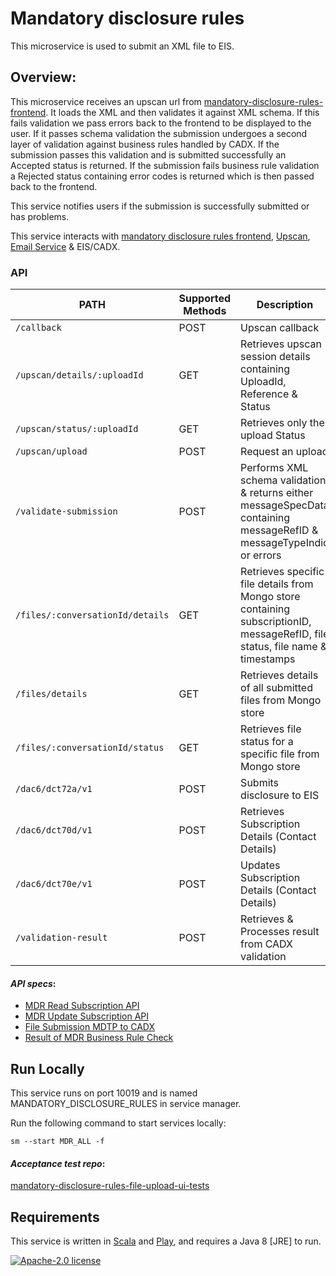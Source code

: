 # Mandatory disclosure rules

This microservice is used to submit an XML file to EIS.

## Overview:

This microservice receives an upscan url from [mandatory-disclosure-rules-frontend](https://github.com/hmrc/mandatory-disclosure-rules-frontend). It loads the XML and then validates it against XML schema. If this fails validation we pass errors back to the frontend to be displayed to the user. If it passes schema validation the submission undergoes a second layer of validation against business rules handled by CADX. If the submission passes this validation and is submitted successfully an Accepted status is returned. If the submission fails business rule validation a Rejected status containing error codes is returned which is then passed back to the frontend.

This service notifies users if the submission is successfully submitted or has problems.

This service interacts with [mandatory disclosure rules frontend](https://github.com/hmrc/mandatory-disclosure-rules-frontend), [Upscan](https://github.com/hmrc/upscan-initiate),  [Email Service](https://github.com/hmrc/email) & EIS/CADX.

### API 
| PATH | Supported Methods | Description |
|------|-------------------|-------------|
|```/callback ``` | POST | Upscan callback |
|```/upscan/details/:uploadId``` | GET | Retrieves upscan session details containing UploadId, Reference & Status |
|```/upscan/status/:uploadId``` | GET | Retrieves only the upload Status |
|```/upscan/upload``` | POST | Request an upload |
|```/validate-submission``` | POST | Performs XML schema validation & returns either messageSpecData containing messageRefID & messageTypeIndic or errors |
|```/files/:conversationId/details``` | GET | Retrieves specific file details from Mongo store containing subscriptionID, messageRefID, file status, file name & timestamps  |
|```/files/details``` | GET | Retrieves details of all submitted files from Mongo store |
|```/files/:conversationId/status``` | GET | Retrieves file status for a specific file from Mongo store |
|```/dac6/dct72a/v1``` | POST | Submits disclosure to EIS |
|```/dac6/dct70d/v1``` | POST | Retrieves Subscription Details (Contact Details) |
|```/dac6/dct70e/v1``` | POST | Updates Subscription Details (Contact Details) |
|```/validation-result``` | POST | Retrieves & Processes result from CADX validation |

#### *API specs*: 

 - [MDR Read Subscription API](https://confluence.tools.tax.service.gov.uk/display/DAC6/MDR+Specs?preview=/388662598/434373869/AEOI-DCT70d-1.2-EISAPISpecification-MDRSubscriptionDisplay.pdf)
 - [MDR Update Subscription API](https://confluence.tools.tax.service.gov.uk/display/DAC6/MDR+Specs?preview=/388662598/434373871/AEOI-DCT70e-1.2-EISAPISpecification-MDRSubscriptionAmend.pdf)
 - [File Submission MDTP to CADX](https://confluence.tools.tax.service.gov.uk/display/DAC6/MDR+Specs?preview=/388662598/434373874/AEOI-DCT72a-v0.3-EISAPISpecification-MDRCustomerFileSubmissionfromMDTPtoCADX.pdf)
  - [Result of MDR Business Rule Check](https://confluence.tools.tax.service.gov.uk/display/DAC6/MDR+Specs?preview=/388662598/420709843/DCT72b.pdf)

## Run Locally
This service runs on port 10019 and is named MANDATORY_DISCLOSURE_RULES in service manager. 

Run the following command to start services locally:

    sm --start MDR_ALL -f
    
#### *Acceptance test repo*:  
[mandatory-disclosure-rules-file-upload-ui-tests](https://github.com/hmrc/mandatory-disclosure-rules-file-upload-ui-tests)

## Requirements

This service is written in [Scala](http://www.scala-lang.org/) and [Play](http://playframework.com/), and requires a Java 8 [JRE] to run.

[![Apache-2.0 license](http://img.shields.io/badge/license-Apache-brightgreen.svg)](http://www.apache.org/licenses/LICENSE-2.0.html)
